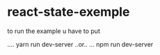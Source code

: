 # react-state-exemple

to run the example u have to put

....  yarn  run dev-server
          ..or..
...  npm    run dev-server
